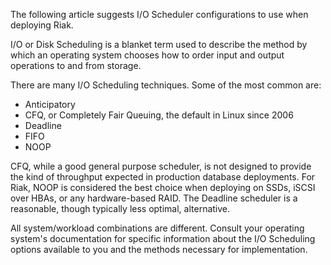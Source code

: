 The following article suggests I/O Scheduler configurations to use when deploying
Riak.

I/O or Disk Scheduling is a blanket term used to describe the method
by which an operating system chooses how to order input and output operations to
and from storage.

There are many I/O Scheduling techniques. Some of the most common are:

- Anticipatory
- CFQ, or Completely Fair Queuing, the default in Linux since 2006
- Deadline
- FIFO
- NOOP

CFQ, while a good general purpose scheduler, is not designed to provide the kind
of throughput expected in production database deployments. For Riak, NOOP is 
considered the best choice when deploying on SSDs, iSCSI over HBAs, or any hardware-based 
RAID. The Deadline scheduler is a reasonable, though typically less optimal, alternative.

All system/workload combinations are different. Consult your operating system's
documentation for specific information about the I/O Scheduling options available to you
and the methods necessary for implementation.
